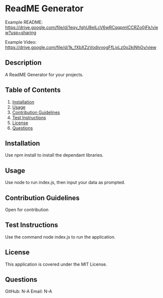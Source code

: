 
# ReadME Generator

Example README: https://drive.google.com/file/d/1eqy_fghU8elLcV6wRCqqpmICCRZo0jFk/view?usp=sharing

Example Video: https://drive.google.com/file/d/1k_fXbXZzVodivvogFfLixLz0o2kiNhGv/view

## Description

A ReadME Generator for your projects.

## Table of Contents

1. [Installation](##-installation)
2. [Usage](##-usage)
3. [Contribution Guidelines](##-contribution-guidelines)
4. [Test Instructions](##-test-instructions)
5. [License](##-license)
6. [Questions](##-questions)

## Installation

Use npm install to install the dependant libraries.

## Usage

Use node to run index.js, then input your data as prompted.

## Contribution Guidelines

Open for contribution

## Test Instructions

Use the command node index.js to run the application.

 ## License

This application is covered under the MIT License.

## Questions

GitHub: N-A
Email: N-A